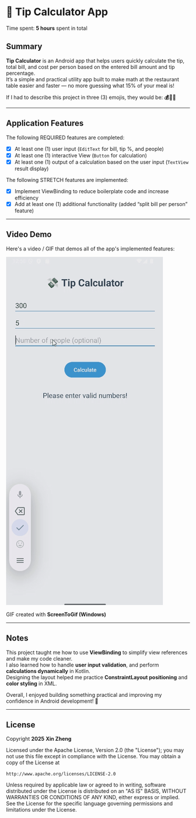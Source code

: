 # 💸 Tip Calculator App

Time spent: **5 hours** spent in total

## Summary

**Tip Calculator** is an Android app that helps users quickly calculate the tip, total bill, and cost per person based on the entered bill amount and tip percentage.  
It’s a simple and practical utility app built to make math at the restaurant table easier and faster — no more guessing what 15% of your meal is!

If I had to describe this project in three (3) emojis, they would be: **💰📱✨**

---

## Application Features

The following REQUIRED features are completed:

- [x] At least one (1) user input (`EditText` for bill, tip %, and people)
- [x] At least one (1) interactive View (`Button` for calculation)
- [x] At least one (1) output of a calculation based on the user input (`TextView` result display)

The following STRETCH features are implemented:

- [x] Implement ViewBinding to reduce boilerplate code and increase efficiency
- [x] Add at least one (1) additional functionality (added “split bill per person” feature)

---

## Video Demo

Here's a video / GIF that demos all of the app's implemented features:

<img src='https://github.com/xlz1047/and101-project4-TipCalculator/blob/master/Result.gif' title='Video Demo' width='' alt='Video Demo' />

GIF created with **ScreenToGif (Windows)**

---

## Notes

This project taught me how to use **ViewBinding** to simplify view references and make my code cleaner.  
I also learned how to handle **user input validation**, and perform **calculations dynamically** in Kotlin.  
Designing the layout helped me practice **ConstraintLayout positioning** and **color styling** in XML.  

Overall, I enjoyed building something practical and improving my confidence in Android development! 💙

---

## License

Copyright **2025** **Xin Zheng**

Licensed under the Apache License, Version 2.0 (the "License");
you may not use this file except in compliance with the License.
You may obtain a copy of the License at

    http://www.apache.org/licenses/LICENSE-2.0

Unless required by applicable law or agreed to in writing, software
distributed under the License is distributed on an "AS IS" BASIS,
WITHOUT WARRANTIES OR CONDITIONS OF ANY KIND, either express or implied.
See the License for the specific language governing permissions and
limitations under the License.
